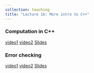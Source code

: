 ```yaml
---
collection: teaching
title: "Lecture 16: More intro to C++"
---
```


### Computation in C++

[video1](https://youtu.be/isSJl0GMzSE) [video2](https://youtu.be/eL_Pzjt2tEo) [Slides](https://lgw2.github.io/teaching/csci112-summer-2021/lectures/4_computation.pdf)

### Error checking

[video1](https://youtu.be/i5Y0hcKPJ0Q) [video2](https://youtu.be/gd72cmKcQiM) [Slides](https://lgw2.github.io/teaching/csci112-summer-2021/lectures/5_errors.pdf)
